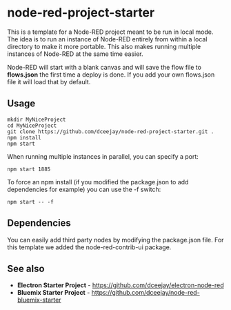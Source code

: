 # node-red-project-starter
This is a template for a Node-RED project meant to be run in local mode.  The idea is to run an instance of Node-RED entirely from within a local directory to make it more portable.  This also makes running multiple instances of Node-RED at the same time easier.

Node-RED will start with a blank canvas and will save the flow file to **flows.json** the first time a deploy is done.  If you add your own flows.json file it will load that by default.

## Usage

```
mkdir MyNiceProject
cd MyNiceProject
git clone https://github.com/dceejay/node-red-project-starter.git .
npm install
npm start
```

When running multiple instances in parallel, you can specify a port:

```
npm start 1885
```

To force an npm install (if you modified the package.json to add dependencies for example) you can use the -f switch:

```
npm start -- -f
```

## Dependencies

You can easily add third party nodes by modifying the package.json file.  For this template we added the node-red-contrib-ui package.

## See also
 - **Electron Starter Project** - https://github.com/dceejay/electron-node-red
 - **Bluemix Starter Project** - https://github.com/dceejay/node-red-bluemix-starter
